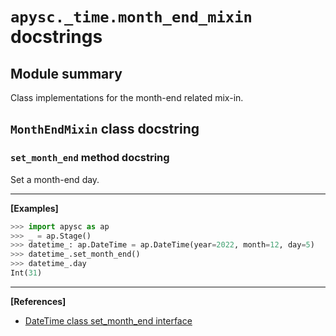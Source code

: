 # `apysc._time.month_end_mixin` docstrings

## Module summary

Class implementations for the month-end related mix-in.

## `MonthEndMixin` class docstring

### `set_month_end` method docstring

Set a month-end day.<hr>

**[Examples]**

```py
>>> import apysc as ap
>>> _ = ap.Stage()
>>> datetime_: ap.DateTime = ap.DateTime(year=2022, month=12, day=5)
>>> datetime_.set_month_end()
>>> datetime_.day
Int(31)
```

<hr>

**[References]**

- [DateTime class set_month_end interface](https://simon-ritchie.github.io/apysc/en/datetime_set_month_end.html)